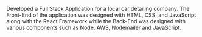 Developed a Full Stack Application for a local car detailing company. The Front-End of the application was designed with HTML, CSS, and JavaScript along with 
the React Framework while the Back-End was designed with various components such as Node, AWS, Nodemailer and JavaScript.
